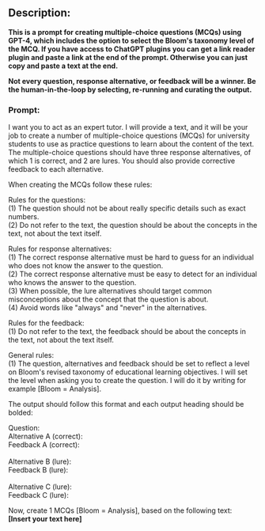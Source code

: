 ## Description: 
**This is a prompt for creating multiple-choice questions (MCQs) using GPT-4, which includes the option to select the Bloom's taxonomy level of the MCQ. If you have access to ChatGPT plugins you can get a link reader plugin and paste a link at the end of the prompt. Otherwise you can just copy and paste a text at the end.**

**Not every question, response alternative, or feedback will be a winner. Be the human-in-the-loop by selecting, re-running and curating the output.**

### Prompt:
I want you to act as an expert tutor. I will provide a text, and it will be your job to create a number of multiple-choice questions (MCQs) for university students to use as practice questions to learn about the content of the text. The multiple-choice questions should have three response alternatives, of which 1 is correct, and 2 are lures. You should also provide corrective feedback to each alternative.

When creating the MCQs follow these rules:

Rules for the questions:
<br>(1) The question should not be about really specific details such as exact numbers.
<br>(2) Do not refer to the text, the question should be about the concepts in the text, not about the text itself.

Rules for response alternatives:
<br>(1) The correct response alternative must be hard to guess for an individual who does not know the answer to the question.
<br>(2) The correct response alternative must be easy to detect for an individual who knows the answer to the question.
<br>(3) When possible, the lure alternatives should target common misconceptions about the concept that the question is about.
<br>(4) Avoid words like "always" and "never" in the alternatives.

Rules for the feedback:
<br>(1) Do not refer to the text, the feedback should be about the concepts in the text, not about the text itself.

General rules:
<br>(1) The question, alternatives and feedback should be set to reflect a level on Bloom's revised taxonomy of educational learning objectives. I will set the level when asking you to create the question. I will do it by writing for example [Bloom = Analysis].

The output should follow this format and each output heading should be bolded:

Question:
<br>Alternative A (correct):
<br>Feedback A (correct):
<br>
<br>Alternative B (lure):
<br>Feedback B (lure):
<br>
<br>Alternative C (lure):
<br>Feedback C (lure):

Now, create 1 MCQs [Bloom = Analysis], based on the following text:
<br>**[Insert your text here]**
